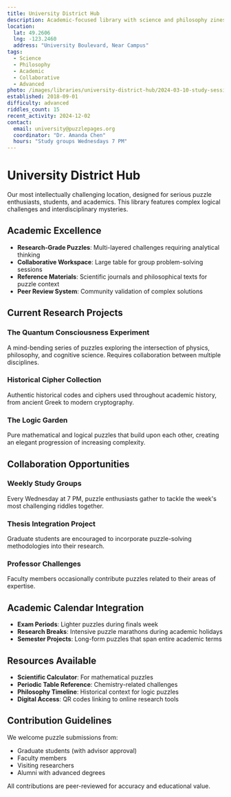 ```yaml
---
title: University District Hub
description: Academic-focused library with science and philosophy zines, perfect for students and deep thinkers. Features complex logical puzzles and collaborative research challenges.
location:
  lat: 49.2606
  lng: -123.2460
  address: "University Boulevard, Near Campus"
tags:
  - Science
  - Philosophy
  - Academic
  - Collaborative
  - Advanced
photo: /images/libraries/university-district-hub/2024-03-10-study-session-1.jpg
established: 2018-09-01
difficulty: advanced
riddles_count: 15
recent_activity: 2024-12-02
contact:
  email: university@puzzlepages.org
  coordinator: "Dr. Amanda Chen"
  hours: "Study groups Wednesdays 7 PM"
---
```


# University District Hub

Our most intellectually challenging location, designed for serious puzzle enthusiasts, students, and academics. This library features complex logical challenges and interdisciplinary mysteries.

## Academic Excellence

- **Research-Grade Puzzles**: Multi-layered challenges requiring analytical thinking
- **Collaborative Workspace**: Large table for group problem-solving sessions
- **Reference Materials**: Scientific journals and philosophical texts for puzzle context
- **Peer Review System**: Community validation of complex solutions

## Current Research Projects

### The Quantum Consciousness Experiment
A mind-bending series of puzzles exploring the intersection of physics, philosophy, and cognitive science. Requires collaboration between multiple disciplines.

### Historical Cipher Collection
Authentic historical codes and ciphers used throughout academic history, from ancient Greek to modern cryptography.

### The Logic Garden
Pure mathematical and logical puzzles that build upon each other, creating an elegant progression of increasing complexity.

## Collaboration Opportunities

### Weekly Study Groups
Every Wednesday at 7 PM, puzzle enthusiasts gather to tackle the week's most challenging riddles together.

### Thesis Integration Project
Graduate students are encouraged to incorporate puzzle-solving methodologies into their research.

### Professor Challenges
Faculty members occasionally contribute puzzles related to their areas of expertise.

## Academic Calendar Integration

- **Exam Periods**: Lighter puzzles during finals week
- **Research Breaks**: Intensive puzzle marathons during academic holidays
- **Semester Projects**: Long-form puzzles that span entire academic terms

## Resources Available

- **Scientific Calculator**: For mathematical puzzles
- **Periodic Table Reference**: Chemistry-related challenges
- **Philosophy Timeline**: Historical context for logic puzzles
- **Digital Access**: QR codes linking to online research tools

## Contribution Guidelines

We welcome puzzle submissions from:
- Graduate students (with advisor approval)
- Faculty members
- Visiting researchers
- Alumni with advanced degrees

All contributions are peer-reviewed for accuracy and educational value.